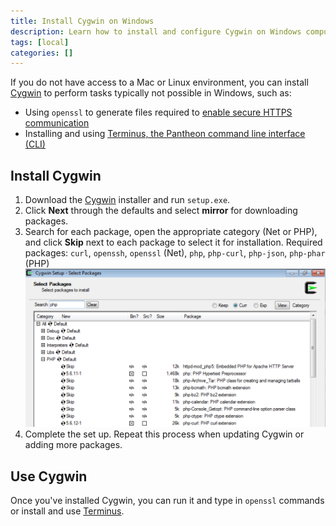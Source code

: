 ```yaml
---
title: Install Cygwin on Windows
description: Learn how to install and configure Cygwin on Windows computers for Pantheon sites.
tags: [local]
categories: []
---
```

If you do not have access to a Mac or Linux environment, you can install [Cygwin](https://cygwin.com/) to perform tasks typically not possible in Windows, such as:

* Using `openssl` to generate files required to [enable secure HTTPS communication](/docs/enable-https/)
* Installing and using [Terminus, the Pantheon command line interface (CLI)](https://github.com/pantheon-systems/cli)  

## Install Cygwin
1. Download the [Cygwin](https://cygwin.com/install.html) installer and run `setup.exe`.
2. Click **Next** through the defaults and select **mirror** for downloading packages.
3. Search for each package, open the appropriate category (Net or PHP), and click **Skip** next to each package to select it for installation. Required packages: `curl`, `openssh`, `openssl` (Net), `php`, `php-curl`, `php-json`, `php-phar` (PHP)
![Select openSSL package](/source/docs/assets/images/cygwin-select-packages.png)
4. Complete the set up. Repeat this process when updating Cygwin or adding more packages.

## Use Cygwin
Once you've installed Cygwin, you can run it and type in `openssl` commands or install and use [Terminus](/docs/terminus/).

